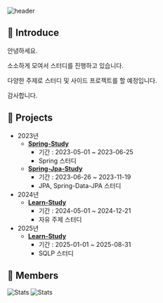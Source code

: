 ![header](https://capsule-render.vercel.app/api?type=Waving&section=header&height=300&text=Hello👋&fontAlignX=50&fontAlignY=45&color=gradient&fontSize=100&fontColor=ffffff&desc=It's%20ISFX-Study%20GitHub)

## :triangular_flag_on_post: Introduce

안녕하세요. 

소소하게 모여서 스터디를 진행하고 있습니다.

다양한 주제로 스터디 및 사이드 프로젝트를 할 예정입니다.

감사합니다.

## :triangular_flag_on_post: Projects
+ 2023년
  + **[Spring-Study](https://github.com/ISFX-Study/spring-study)**
    + 기간 : 2023-05-01 ~ 2023-06-25
    + Spring 스터디
  + **[Spring-Jpa-Study](https://github.com/ISFX-Study/spring-jpa-study)**
    + 기간 : 2023-06-26 ~ 2023-11-19
    + JPA, Spring-Data-JPA 스터디
+ 2024년
  + **[Learn-Study](https://github.com/ISFX-Study/learn-study)**
    + 기간 : 2024-05-01 ~ 2024-12-21
    + 자유 주제 스터디
+ 2025년
  + **[Learn-Study](https://github.com/ISFX-Study/learn-study)**
    + 기간 : 2025-01-01 ~ 2025-08-31
    + SQLP 스터디
<!--
[![Graph](https://activity-graph.herokuapp.com/graph?username=pej4303&theme=xcode)](https://github.com/ashutosh00710/github-readme-activity-graph)  
-->

## :triangular_flag_on_post: Members
![Stats](https://github-readme-stats.vercel.app/api?username=pej4303&count_private=true)
![Stats](https://github-readme-stats.vercel.app/api?username=kha212&count_private=true)
